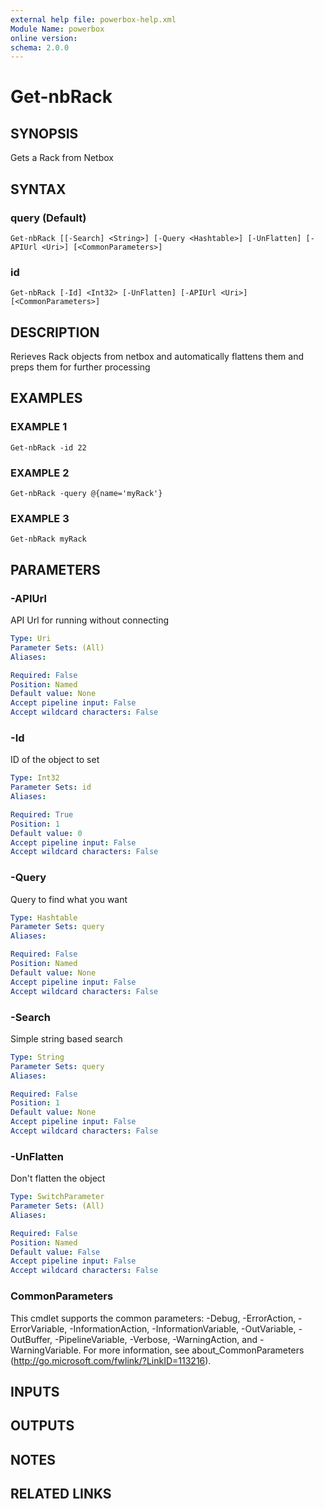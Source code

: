 ```yaml
---
external help file: powerbox-help.xml
Module Name: powerbox
online version:
schema: 2.0.0
---
```


# Get-nbRack

## SYNOPSIS
Gets a Rack from Netbox

## SYNTAX

### query (Default)
```
Get-nbRack [[-Search] <String>] [-Query <Hashtable>] [-UnFlatten] [-APIUrl <Uri>] [<CommonParameters>]
```

### id
```
Get-nbRack [-Id] <Int32> [-UnFlatten] [-APIUrl <Uri>] [<CommonParameters>]
```

## DESCRIPTION
Rerieves Rack objects from netbox and automatically flattens them and
preps them for further processing

## EXAMPLES

### EXAMPLE 1
```
Get-nbRack -id 22
```

### EXAMPLE 2
```
Get-nbRack -query @{name='myRack'}
```

### EXAMPLE 3
```
Get-nbRack myRack
```

## PARAMETERS

### -APIUrl
API Url for running without connecting

```yaml
Type: Uri
Parameter Sets: (All)
Aliases:

Required: False
Position: Named
Default value: None
Accept pipeline input: False
Accept wildcard characters: False
```

### -Id
ID of the object to set

```yaml
Type: Int32
Parameter Sets: id
Aliases:

Required: True
Position: 1
Default value: 0
Accept pipeline input: False
Accept wildcard characters: False
```

### -Query
Query to find what you want

```yaml
Type: Hashtable
Parameter Sets: query
Aliases:

Required: False
Position: Named
Default value: None
Accept pipeline input: False
Accept wildcard characters: False
```

### -Search
Simple string based search

```yaml
Type: String
Parameter Sets: query
Aliases:

Required: False
Position: 1
Default value: None
Accept pipeline input: False
Accept wildcard characters: False
```

### -UnFlatten
Don't flatten the object

```yaml
Type: SwitchParameter
Parameter Sets: (All)
Aliases:

Required: False
Position: Named
Default value: False
Accept pipeline input: False
Accept wildcard characters: False
```

### CommonParameters
This cmdlet supports the common parameters: -Debug, -ErrorAction, -ErrorVariable, -InformationAction, -InformationVariable, -OutVariable, -OutBuffer, -PipelineVariable, -Verbose, -WarningAction, and -WarningVariable.
For more information, see about_CommonParameters (http://go.microsoft.com/fwlink/?LinkID=113216).

## INPUTS

## OUTPUTS

## NOTES

## RELATED LINKS
